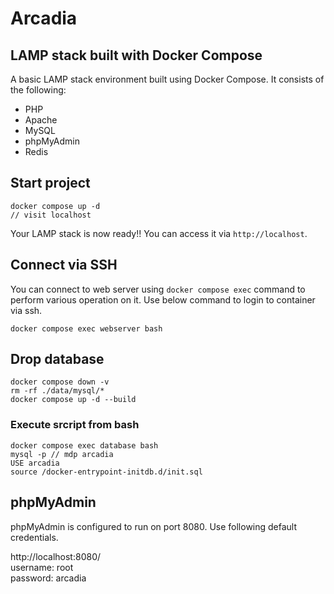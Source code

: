 # Arcadia

## LAMP stack built with Docker Compose

A basic LAMP stack environment built using Docker Compose. It consists of the following:

- PHP
- Apache
- MySQL
- phpMyAdmin
- Redis

## Start project

```shell
docker compose up -d
// visit localhost
```

Your LAMP stack is now ready!! You can access it via `http://localhost`.

## Connect via SSH

You can connect to web server using `docker compose exec` command to perform various operation on it. Use below command to login to container via ssh.

```shell
docker compose exec webserver bash
```

## Drop database

```shell
docker compose down -v
rm -rf ./data/mysql/*
docker compose up -d --build
```

### Execute srcript from bash

```shell
docker compose exec database bash
mysql -p // mdp arcadia
USE arcadia
source /docker-entrypoint-initdb.d/init.sql
```

## phpMyAdmin

phpMyAdmin is configured to run on port 8080. Use following default credentials.

http://localhost:8080/  
username: root  
password: arcadia
